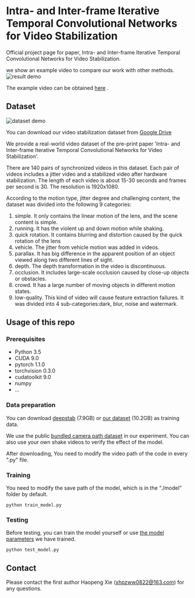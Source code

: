# Intra- and Inter-frame Iterative Temporal Convolutional Networks for Video Stabilization
Official project page for paper, Intra- and Inter-frame Iterative Temporal Convolutional Networks for Video Stabilization.

we show an example video to compare our work with other methods.
 ![result demo](./docs/result_demo.gif)

The example video can be obtained [here](https://www.youtube.com/watch?v=a5vZuPchmqw) .

## Dataset
 ![dataset demo](./docs/dataset_demo.gif)

You can download our video stabilization dataset from [Google Drive](https://drive.google.com/drive/folders/1PKH6rn8U_I0EZbJdmjzStuMX1Ica4pWS?usp=sharing) 

We provide a real-world video dataset of the pre-print paper 'Intra- and Inter-frame Iterative Temporal Convolutional Networks for Video Stabilization'.

There are 140 pairs of synchronized videos in this dataset. Each pair of videos includes a jitter video and a stabilized video after hardware stabilization. The length of each video is about 15-30 seconds and frames per second is 30. The resolution is 1920x1080.

According to the motion type, jitter degree and challenging content, the dataset was divided into the following 9 categories:
1. simple. It only contains the linear motion of the lens, and the scene content is simple.
2. running. It has the violent up and down motion while shaking.
3. quick rotation. It contains blurring and distortion caused by the quick rotation of the lens
4. vehicle. The jitter from vehicle motion was added in videos.
5. parallax. It has big difference in the apparent position of an object viewed along two different lines of sight.
6. depth. The depth transformation in the video is discontinuous.
7. occlusion. It includes large-scale occlusion caused by close-up objects or obstacles.
8. crowd. It has a large number of moving objects in different motion states.
9. low-quality. This kind of video will cause feature extraction failures. It was divided into 4 sub-categories:dark, blur, noise and watermark.


## Usage of this repo
### Prerequisites
- Python 3.5
- CUDA 9.0
- pytorch 1.1.0
- torchvision 0.3.0
- cudatoolkit 9.0
- numpy
- ...

### Data preparation
You can download [deepstab](http://cg.cs.tsinghua.edu.cn/download/DeepStab.zip) (7.9GB) or [our dataset](https://drive.google.com/drive/folders/1PKH6rn8U_I0EZbJdmjzStuMX1Ica4pWS?usp=sharing) (10.2GB) as training data.

We use the public [bundled camera path dataset](http://liushuaicheng.org/SIGGRAPH2013/database.html) in our experiment. You can also use your own shake videos to verify the effect of the model.

After downloading, You need to modify the video path of the code in every ".py" file.

### Training
You need to modify the save path of the model, which is in the “./model” folder by default.

```python train_model.py```

### Testing
Before testing, you can train the model yourself or use [the model parameters](https://drive.google.com/drive/folders/1Zt0TvY7f4opXXxzyHsph0sPV9ufH0qkZ?usp=sharing) we have trained. 

```python test_model.py```

## Contact
Please contact the first author Haopeng Xie (xhpzww0822@163.com) for any questions.